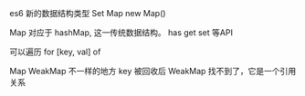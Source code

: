 es6 新的数据结构类型 Set Map new Map()

Map 对应于 hashMap, 这一传统数据结构。 has get set 等API

可以遍历 for [key, val] of

Map WeakMap 不一样的地方
key 被回收后 WeakMap 找不到了，它是一个引用关系